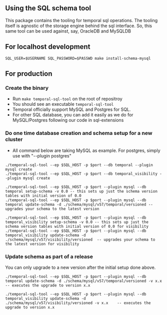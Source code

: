 ## Using the SQL schema tool
 
This package contains the tooling for temporal sql operations. The tooling itself is agnostic of the storage engine behind
the sql interface. So, this same tool can be used against, say, OracleDB and MySQLDB

## For localhost development
``` 
SQL_USER=$USERNAME SQL_PASSWORD=$PASSWD make install-schema-mysql
```

## For production

### Create the binary
- Run `make temporal-sql-tool` on the root of repositroy
- You should see an executable `temporal-sql-tool`
- Temporal officially support MySQL and Postgres for SQL. 
- For other SQL database, you can add it easily as we do for MySQL/Postgres following our code in sql-extensions  

### Do one time database creation and schema setup for a new cluster
- All command below are taking MySQL as example. For postgres, simply use with "--plugin postgres"

```
./temporal-sql-tool --ep $SQL_HOST -p $port --db temporal --plugin mysql create
./temporal-sql-tool --ep $SQL_HOST -p $port --db temporal_visibility --plugin mysql create
```

```
./temporal-sql-tool --ep $SQL_HOST -p $port --plugin mysql --db temporal setup-schema -v 0.0 -- this sets up just the schema version tables with initial version of 0.0
./temporal-sql-tool --ep $SQL_HOST -p $port --plugin mysql --db temporal update-schema -d ./schema/mysql/v57/temporal/versioned -- upgrades your schema to the latest version

./temporal-sql-tool --ep $SQL_HOST -p $port --plugin mysql --db temporal_visibility setup-schema -v 0.0 -- this sets up just the schema version tables with initial version of 0.0 for visibility
./temporal-sql-tool --ep $SQL_HOST -p $port --plugin mysql --db temporal_visibility update-schema -d ./schema/mysql/v57/visibility/versioned  -- upgrades your schema to the latest version for visibility
```

### Update schema as part of a release
You can only upgrade to a new version after the initial setup done above.

```
./temporal-sql-tool --ep $SQL_HOST -p $port --plugin mysql --db temporal update-schema -d ./schema/mysql/v57/temporal/versioned -v x.x    -- executes the upgrade to version x.x

./temporal-sql-tool --ep $SQL_HOST -p $port --plugin mysql --db temporal_visibility update-schema -d ./schema/mysql/v57/visibility/versioned -v x.x    -- executes the upgrade to version x.x
```

